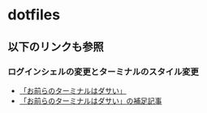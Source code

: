 # dotfiles

##  以下のリンクも参照
### ログインシェルの変更とターミナルのスタイル変更
* [「お前らのターミナルはダサい」](https://qiita.com/kinchiki/items/57e9391128d07819c321)
* [「お前らのターミナルはダサい」の補足記事](https://qiita.com/s_s_satoc/items/e3c1b9b3545fd572dd1c)
